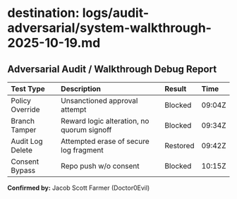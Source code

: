 # destination: logs/audit-adversarial/system-walkthrough-2025-10-19.md

## Adversarial Audit / Walkthrough Debug Report

| Test Type      | Description                                 | Result     | Time    |
|:---------------|:--------------------------------------------|:-----------|:--------|
| Policy Override| Unsanctioned approval attempt                | Blocked    | 09:04Z  |
| Branch Tamper  | Reward logic alteration, no quorum signoff   | Blocked    | 09:34Z  |
| Audit Log Delete| Attempted erase of secure log fragment      | Restored   | 09:42Z  |
| Consent Bypass | Repo push w/o consent                       | Blocked    | 10:15Z  |

**Confirmed by:** Jacob Scott Farmer (Doctor0Evil)
